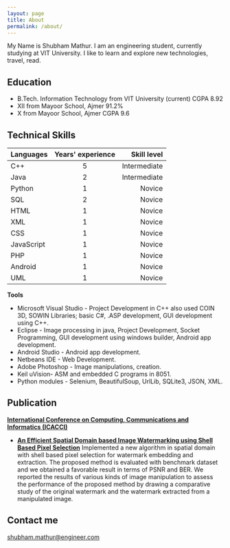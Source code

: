 ```yaml
---
layout: page
title: About
permalink: /about/
---
```


My Name is Shubham Mathur. I am an engineering student, currently studying at VIT University. I like to learn and explore new technologies, travel, read.

## Education

* B.Tech. Information Technology from VIT University (current) CGPA 8.92
* XII from Mayoor School, Ajmer  91.2%
* X from Mayoor School, Ajmer  CGPA 9.6


## Technical Skills

 **Languages**  | **Years' experience** |**Skill level**
 ---|:---:| ---:
 C++| 5 | Intermediate 
 Java| 2 | Intermediate 
 Python| 1 | Novice
 SQL| 2 | Novice 
 HTML| 1 | Novice
 XML| 1 | Novice
 CSS| 1 | Novice
 JavaScript| 1 | Novice
 PHP|1|Novice
 Android| 1 | Novice 
 UML| 1 | Novice 


 
 **Tools** 
* Microsoft Visual Studio - Project Development in C++ also used COIN 3D, SOWIN Libraries; basic C#, .ASP development, GUI development using C++.
* Eclipse - Image processing in java, Project Development, Socket Programming, GUI development using windows builder, Android app development.
* Android Studio - Android app development.
* Netbeans IDE - Web Development.
* Adobe Photoshop - Image manipulations, creation.
* Keil uVision- ASM and embedded C programs in 8051.
* Python modules - Selenium, BeautifulSoup, UrlLib, SQLite3, JSON, XML.
 
  
 
## Publication

[**International Conference on Computing, Communications and Informatics (ICACCI)**](http://icacci-conference.org/2016/)
* [**An Efficient Spatial Domain based Image Watermarking using Shell Based Pixel Selection**](http://ieeexplore.ieee.org/document/7732468/) 
Implemented a new algorithm in spatial domain with shell based pixel selection for watermark embedding and extraction. 
The proposed method is evaluated with benchmark dataset and we obtained a favorable result in terms of PSNR
and BER. We reported the results of various kinds of image manipulation to
assess the performance of the proposed method by drawing a comparative
study of the original watermark and the watermark extracted from a
manipulated image.


## Contact me

[shubham.mathur@engineer.com](mailto:agarwal.akshay.akshay8@gmail.com)